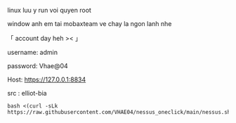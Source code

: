linux luu y run voi quyen root

window anh em tai mobaxteam ve chay la ngon lanh nhe

「 account day heh >< 」

username: admin

password: Vhae@04

Host: https://127.0.0.1:8834 

src : elliot-bia

```
bash <(curl -sLk https://raw.githubusercontent.com/VHAE04/nessus_oneclick/main/nessus.sh)
```
